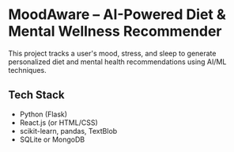 # MoodAware – AI-Powered Diet & Mental Wellness Recommender

This project tracks a user's mood, stress, and sleep to generate personalized diet and mental health recommendations using AI/ML techniques.

## Tech Stack
- Python (Flask)
- React.js (or HTML/CSS)
- scikit-learn, pandas, TextBlob
- SQLite or MongoDB
